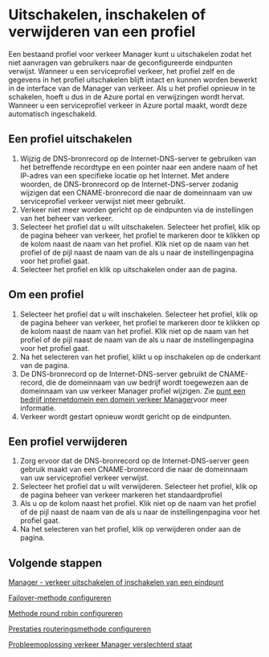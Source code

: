 <properties
   pageTitle="Uitschakelen, inschakelen of verwijderen van een serviceprofiel verkeer | Microsoft Azure"
   description="In dit artikel kunt u werken met de profielen van uw Manager verkeer."
   services="traffic-manager"
   documentationCenter="na"
   authors="sdwheeler"
   manager="carmonm"
   editor="tysonn" />
<tags
   ms.service="traffic-manager"
   ms.devlang="na"
   ms.topic="article"
   ms.tgt_pltfrm="na"
   ms.workload="infrastructure-services"
   ms.date="10/18/2016"
   ms.author="sewhee" />
<!-- repub for nofollow -->

# <a name="disable-enable-or-delete-a-profile"></a>Uitschakelen, inschakelen of verwijderen van een profiel


Een bestaand profiel voor verkeer Manager kunt u uitschakelen zodat het niet aanvragen van gebruikers naar de geconfigureerde eindpunten verwijst. Wanneer u een serviceprofiel verkeer, het profiel zelf en de gegevens in het profiel uitschakelen blijft intact en kunnen worden bewerkt in de interface van de Manager van verkeer. Als u het profiel opnieuw in te schakelen, hoeft u dus in de Azure portal en verwijzingen wordt hervat. Wanneer u een serviceprofiel verkeer in Azure portal maakt, wordt deze automatisch ingeschakeld.

## <a name="to-disable-a-profile"></a>Een profiel uitschakelen

1. Wijzig de DNS-bronrecord op de Internet-DNS-server te gebruiken van het betreffende recordtype en een pointer naar een andere naam of het IP-adres van een specifieke locatie op het Internet. Met andere woorden, de DNS-bronrecord op de Internet-DNS-server zodanig wijzigen dat een CNAME-bronrecord die naar de domeinnaam van uw serviceprofiel verkeer verwijst niet meer gebruikt.
1. Verkeer niet meer worden gericht op de eindpunten via de instellingen van het beheer van verkeer.
1. Selecteer het profiel dat u wilt uitschakelen. Selecteer het profiel, klik op de pagina beheer van verkeer, het profiel te markeren door te klikken op de kolom naast de naam van het profiel. Klik niet op de naam van het profiel of de pijl naast de naam van de als u naar de instellingenpagina voor het profiel gaat.
1. Selecteer het profiel en klik op uitschakelen onder aan de pagina.

## <a name="to-enable-a-profile"></a>Om een profiel

1. Selecteer het profiel dat u wilt inschakelen. Selecteer het profiel, klik op de pagina beheer van verkeer, het profiel te markeren door te klikken op de kolom naast de naam van het profiel. Klik niet op de naam van het profiel of de pijl naast de naam van de als u naar de instellingenpagina voor het profiel gaat.
1. Na het selecteren van het profiel, klikt u op inschakelen op de onderkant van de pagina.
1. De DNS-bronrecord op de Internet-DNS-server gebruikt de CNAME-record, die de domeinnaam van uw bedrijf wordt toegewezen aan de domeinnaam van uw verkeer Manager profiel wijzigen. Zie [punt een bedrijf internetdomein een domein verkeer Manager](traffic-manager-point-internet-domain.md)voor meer informatie.
1. Verkeer wordt gestart opnieuw wordt gericht op de eindpunten.

## <a name="delete-a-profile"></a>Een profiel verwijderen


1. Zorg ervoor dat de DNS-bronrecord op de Internet-DNS-server geen gebruik maakt van een CNAME-bronrecord die naar de domeinnaam van uw serviceprofiel verkeer verwijst.
1. Selecteer het profiel dat u wilt verwijderen. Selecteer het profiel, klik op de pagina beheer van verkeer markeren het standaardprofiel
1. Als u op de kolom naast het profiel. Klik niet op de naam van het profiel of de pijl naast de naam van de als u naar de instellingenpagina voor het profiel gaat.
1. Na het selecteren van het profiel, klik op verwijderen onder aan de pagina.

## <a name="next-steps"></a>Volgende stappen

[Manager - verkeer uitschakelen of inschakelen van een eindpunt](disable-or-enable-an-endpoint.md)

[Failover-methode configureren](traffic-manager-configure-failover-routing-method.md)

[Methode round robin configureren](traffic-manager-configure-round-robin-routing-method.md)

[Prestaties routeringsmethode configureren](traffic-manager-configure-performance-routing-method.md)

[Probleemoplossing verkeer Manager verslechterd staat](traffic-manager-troubleshooting-degraded.md)

